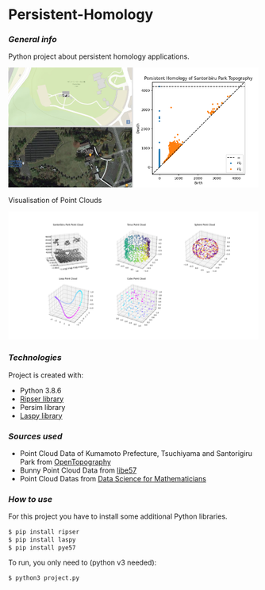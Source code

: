# Persistent-Homology

### _**General info**_
Python project about persistent homology applications.

<img src="https://raw.githubusercontent.com/xrvth/Persistent-Homology/main/pictures/example.png" width="700"/>

Visualisation of Point Clouds

<img src="https://raw.githubusercontent.com/xrvth/Persistent-Homology/main/pictures/visualisation.png" width="700"/>
	
	
### _**Technologies**_
Project is created with:
* Python 3.8.6
* [Ripser library](https://github.com/Ripser/ripser)
* Persim library
* [Laspy library](https://pypi.org/project/laspy/)

### _**Sources used**_
* Point Cloud Data of Kumamoto Prefecture, Tsuchiyama and Santorigiru Park from [OpenTopography](https://opentopography.org/)
* Bunny Point Cloud Data from [libe57](http://www.libe57.org/data.html)
* Point Cloud Datas from [Data Science for Mathematicians](https://github.com/ds4m/topological-data-analysis/tree/master/persistent-homology/point_clouds)

### _**How to use**_
For this project you have to install some additional Python libraries.
```
$ pip install ripser
$ pip install laspy
$ pip install pye57
```
To run, you only need to (python v3 needed):
```
$ python3 project.py
```
